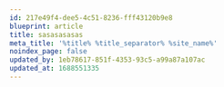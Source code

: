 ```yaml
---
id: 217e49f4-dee5-4c51-8236-fff43120b9e8
blueprint: article
title: sasasasasas
meta_title: '%title% %title_separator% %site_name%'
noindex_page: false
updated_by: 1eb78617-851f-4353-93c5-a99a87a107ac
updated_at: 1688551335
---
```

